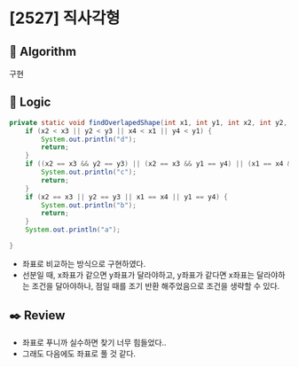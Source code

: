 # [2527] 직사각형

## :pushpin: **Algorithm**

구현

## :round_pushpin: **Logic**

```java
private static void findOverlapedShape(int x1, int y1, int x2, int y2, int x3, int y3, int x4, int y4) {
	if (x2 < x3 || y2 < y3 || x4 < x1 || y4 < y1) {
		System.out.println("d");
		return;
	}
	if ((x2 == x3 && y2 == y3) || (x2 == x3 && y1 == y4) || (x1 == x4 && y2 == y3) || (x1 == x4 && y1 == y4)) {
		System.out.println("c");
		return;
	}
	if (x2 == x3 || y2 == y3 || x1 == x4 || y1 == y4) {
		System.out.println("b");
		return;
	}
	System.out.println("a");

}
```

- 좌표로 비교하는 방식으로 구현하였다.
- 선분일 때, x좌표가 같으면 y좌표가 달라야하고, y좌표가 같다면 x좌표는 달라야하는 조건을 달아야하나,
  점일 때를 조기 반환 해주었음으로 조건을 생략할 수 있다.

## :black_nib: **Review**

- 좌표로 푸니까 실수하면 찾기 너무 힘들었다..
- 그래도 다음에도 좌표로 풀 것 같다.
